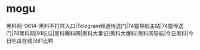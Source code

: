# mogu
黑料网-0614-黑料不打烊入口|Telegram频道传送门|74猫导航主站|74猫传送门|78黑料网|91吃瓜|黑料曝料网|黑料大事记|黑料大爆料|黑料网导航|今日黑料|今日吃瓜在线|881比鸭

